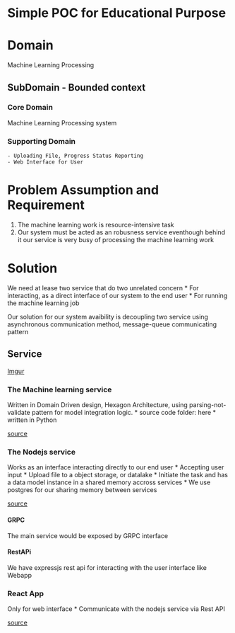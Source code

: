 # Simple POC for Educational Purpose

# Domain

Machine Learning Processing

## SubDomain - Bounded context 

### Core Domain

Machine Learning Processing system

### Supporting Domain

    - Uploading File, Progress Status Reporting
    - Web Interface for User

# Problem Assumption and Requirement

1. The machine learning work is resource-intensive task
2. Our system must be acted as an robusness service eventhough behind it our service is very busy of processing the machine learning work

# Solution

We need at lease two service that do two unrelated concern
    * For interacting, as a direct interface of our system to the end user
    * For running the machine learning job

Our solution for our system avaibility is decoupling two service using asynchronous communication method, message-queue communicating pattern

## Service

[Imgur](https://imgur.com/UU5IR5z)

### The Machine learning service

Written in Domain Driven design, Hexagon Architecture, using parsing-not-validate pattern for model integration logic.
    * source code folder: here
    * written in Python

[source](https://github.com/p77u4n/poc-ml-system-1/tree/master/modules/machine-learning)

### The Nodejs service 

Works as an interface interacting directly to our end user
    * Accepting user input
        * Upload file to a object storage, or datalake
    * Initiate the task and has a data model instance in a shared memory accross services
        * We use postgres for our sharing memory between services

[source](https://github.com/p77u4n/poc-ml-system-1/tree/master/modules/portal-service)

#### GRPC
The main service would be exposed by GRPC interface

#### RestAPi
We have expressjs rest api for interacting with the user interface like Webapp

### React App

Only for web interface
    * Communicate with the nodejs service via Rest API

[source](https://github.com/p77u4n/poc-ml-system-1/tree/master/modules/webapp)
    
